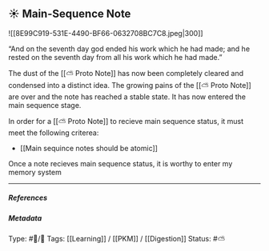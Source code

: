 ## ☀️ Main-Sequence Note

![[8E99C919-531E-4490-BF66-0632708BC7C8.jpeg|300]]

“And on the seventh day god ended his work which he had made; and he rested on the seventh day from all his work which he had made.”

The dust of the [[⛅️ Proto Note]] has now been completely cleared and condensed into a distinct idea. The growing pains of the [[⛅️ Proto Note]] are over and the note has reached a stable state. It has now entered the main sequence stage.

In order for a [[⛅️ Proto Note]] to recieve main sequence status, it must meet the following criterea:

- [[Main sequince notes should be atomic]]

Once a note recieves main sequence status, it is worthy to enter my memory system

___

##### References


##### Metadata
Type: #🔵/🔵 
Tags: [[Learning]] / [[PKM]] / [[Digestion]]
Status: #⛅️ 
